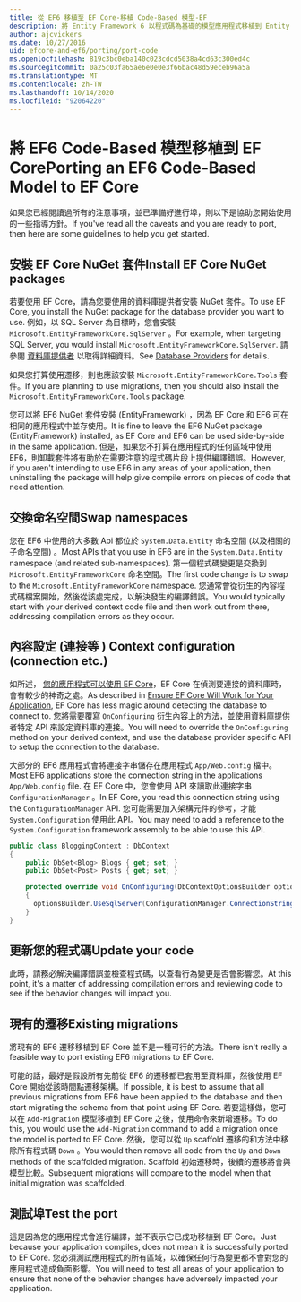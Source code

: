 ```yaml
---
title: 從 EF6 移植至 EF Core-移植 Code-Based 模型-EF
description: 將 Entity Framework 6 以程式碼為基礎的模型應用程式移植到 Entity Framework Core 的特定資訊
author: ajcvickers
ms.date: 10/27/2016
uid: efcore-and-ef6/porting/port-code
ms.openlocfilehash: 819c3bc0eba140c023cdcd5038a4cd63c300ed4c
ms.sourcegitcommit: 0a25c03fa65ae6e0e0e3f66bac48d59eceb96a5a
ms.translationtype: MT
ms.contentlocale: zh-TW
ms.lasthandoff: 10/14/2020
ms.locfileid: "92064220"
---
```

# <a name="porting-an-ef6-code-based-model-to-ef-core"></a><span data-ttu-id="cf318-103">將 EF6 Code-Based 模型移植到 EF Core</span><span class="sxs-lookup"><span data-stu-id="cf318-103">Porting an EF6 Code-Based Model to EF Core</span></span>

<span data-ttu-id="cf318-104">如果您已經閱讀過所有的注意事項，並已準備好進行埠，則以下是協助您開始使用的一些指導方針。</span><span class="sxs-lookup"><span data-stu-id="cf318-104">If you've read all the caveats and you are ready to port, then here are some guidelines to help you get started.</span></span>

## <a name="install-ef-core-nuget-packages"></a><span data-ttu-id="cf318-105">安裝 EF Core NuGet 套件</span><span class="sxs-lookup"><span data-stu-id="cf318-105">Install EF Core NuGet packages</span></span>

<span data-ttu-id="cf318-106">若要使用 EF Core，請為您要使用的資料庫提供者安裝 NuGet 套件。</span><span class="sxs-lookup"><span data-stu-id="cf318-106">To use EF Core, you install the NuGet package for the database provider you want to use.</span></span> <span data-ttu-id="cf318-107">例如，以 SQL Server 為目標時，您會安裝 `Microsoft.EntityFrameworkCore.SqlServer` 。</span><span class="sxs-lookup"><span data-stu-id="cf318-107">For example, when targeting SQL Server, you would install `Microsoft.EntityFrameworkCore.SqlServer`.</span></span> <span data-ttu-id="cf318-108">請參閱 [資料庫提供者](xref:core/providers/index) 以取得詳細資料。</span><span class="sxs-lookup"><span data-stu-id="cf318-108">See [Database Providers](xref:core/providers/index) for details.</span></span>

<span data-ttu-id="cf318-109">如果您打算使用遷移，則也應該安裝 `Microsoft.EntityFrameworkCore.Tools` 套件。</span><span class="sxs-lookup"><span data-stu-id="cf318-109">If you are planning to use migrations, then you should also install the `Microsoft.EntityFrameworkCore.Tools` package.</span></span>

<span data-ttu-id="cf318-110">您可以將 EF6 NuGet 套件安裝 (EntityFramework) ，因為 EF Core 和 EF6 可在相同的應用程式中並存使用。</span><span class="sxs-lookup"><span data-stu-id="cf318-110">It is fine to leave the EF6 NuGet package (EntityFramework) installed, as EF Core and EF6 can be used side-by-side in the same application.</span></span> <span data-ttu-id="cf318-111">但是，如果您不打算在應用程式的任何區域中使用 EF6，則卸載套件將有助於在需要注意的程式碼片段上提供編譯錯誤。</span><span class="sxs-lookup"><span data-stu-id="cf318-111">However, if you aren't intending to use EF6 in any areas of your application, then uninstalling the package will help give compile errors on pieces of code that need attention.</span></span>

## <a name="swap-namespaces"></a><span data-ttu-id="cf318-112">交換命名空間</span><span class="sxs-lookup"><span data-stu-id="cf318-112">Swap namespaces</span></span>

<span data-ttu-id="cf318-113">您在 EF6 中使用的大多數 Api 都位於 `System.Data.Entity` 命名空間 (以及相關的子命名空間) 。</span><span class="sxs-lookup"><span data-stu-id="cf318-113">Most APIs that you use in EF6 are in the `System.Data.Entity` namespace (and related sub-namespaces).</span></span> <span data-ttu-id="cf318-114">第一個程式碼變更是交換到 `Microsoft.EntityFrameworkCore` 命名空間。</span><span class="sxs-lookup"><span data-stu-id="cf318-114">The first code change is to swap to the `Microsoft.EntityFrameworkCore` namespace.</span></span> <span data-ttu-id="cf318-115">您通常會從衍生的內容程式碼檔案開始，然後從該處完成，以解決發生的編譯錯誤。</span><span class="sxs-lookup"><span data-stu-id="cf318-115">You would typically start with your derived context code file and then work out from there, addressing compilation errors as they occur.</span></span>

## <a name="context-configuration-connection-etc"></a><span data-ttu-id="cf318-116">內容設定 (連接等 ) </span><span class="sxs-lookup"><span data-stu-id="cf318-116">Context configuration (connection etc.)</span></span>

<span data-ttu-id="cf318-117">如所述， [您的應用程式可以使用 EF Core](xref:efcore-and-ef6/porting/index)，EF Core 在偵測要連接的資料庫時，會有較少的神奇之處。</span><span class="sxs-lookup"><span data-stu-id="cf318-117">As described in [Ensure EF Core Will Work for Your Application](xref:efcore-and-ef6/porting/index), EF Core has less magic around detecting the database to connect to.</span></span> <span data-ttu-id="cf318-118">您將需要覆寫 `OnConfiguring` 衍生內容上的方法，並使用資料庫提供者特定 API 來設定資料庫的連接。</span><span class="sxs-lookup"><span data-stu-id="cf318-118">You will need to override the `OnConfiguring` method on your derived context, and use the database provider specific API to setup the connection to the database.</span></span>

<span data-ttu-id="cf318-119">大部分的 EF6 應用程式會將連接字串儲存在應用程式 `App/Web.config` 檔中。</span><span class="sxs-lookup"><span data-stu-id="cf318-119">Most EF6 applications store the connection string in the applications `App/Web.config` file.</span></span> <span data-ttu-id="cf318-120">在 EF Core 中，您會使用 API 來讀取此連接字串 `ConfigurationManager` 。</span><span class="sxs-lookup"><span data-stu-id="cf318-120">In EF Core, you read this connection string using the `ConfigurationManager` API.</span></span> <span data-ttu-id="cf318-121">您可能需要加入架構元件的參考，才能 `System.Configuration` 使用此 API。</span><span class="sxs-lookup"><span data-stu-id="cf318-121">You may need to add a reference to the `System.Configuration` framework assembly to be able to use this API.</span></span>

```csharp
public class BloggingContext : DbContext
{
    public DbSet<Blog> Blogs { get; set; }
    public DbSet<Post> Posts { get; set; }

    protected override void OnConfiguring(DbContextOptionsBuilder optionsBuilder)
    {
      optionsBuilder.UseSqlServer(ConfigurationManager.ConnectionStrings["BloggingDatabase"].ConnectionString);
    }
}
```

## <a name="update-your-code"></a><span data-ttu-id="cf318-122">更新您的程式碼</span><span class="sxs-lookup"><span data-stu-id="cf318-122">Update your code</span></span>

<span data-ttu-id="cf318-123">此時，請務必解決編譯錯誤並檢查程式碼，以查看行為變更是否會影響您。</span><span class="sxs-lookup"><span data-stu-id="cf318-123">At this point, it's a matter of addressing compilation errors and reviewing code to see if the behavior changes will impact you.</span></span>

## <a name="existing-migrations"></a><span data-ttu-id="cf318-124">現有的遷移</span><span class="sxs-lookup"><span data-stu-id="cf318-124">Existing migrations</span></span>

<span data-ttu-id="cf318-125">將現有的 EF6 遷移移植到 EF Core 並不是一種可行的方法。</span><span class="sxs-lookup"><span data-stu-id="cf318-125">There isn't really a feasible way to port existing EF6 migrations to EF Core.</span></span>

<span data-ttu-id="cf318-126">可能的話，最好是假設所有先前從 EF6 的遷移都已套用至資料庫，然後使用 EF Core 開始從該時間點遷移架構。</span><span class="sxs-lookup"><span data-stu-id="cf318-126">If possible, it is best to assume that all previous migrations from EF6 have been applied to the database and then start migrating the schema from that point using EF Core.</span></span> <span data-ttu-id="cf318-127">若要這樣做，您可以在 `Add-Migration` 模型移植到 EF Core 之後，使用命令來新增遷移。</span><span class="sxs-lookup"><span data-stu-id="cf318-127">To do this, you would use the `Add-Migration` command to add a migration once the model is ported to EF Core.</span></span> <span data-ttu-id="cf318-128">然後，您可以從 `Up` scaffold 遷移的和方法中移除所有程式碼 `Down` 。</span><span class="sxs-lookup"><span data-stu-id="cf318-128">You would then remove all code from the `Up` and `Down` methods of the scaffolded migration.</span></span> <span data-ttu-id="cf318-129">Scaffold 初始遷移時，後續的遷移將會與模型比較。</span><span class="sxs-lookup"><span data-stu-id="cf318-129">Subsequent migrations will compare to the model when that initial migration was scaffolded.</span></span>

## <a name="test-the-port"></a><span data-ttu-id="cf318-130">測試埠</span><span class="sxs-lookup"><span data-stu-id="cf318-130">Test the port</span></span>

<span data-ttu-id="cf318-131">這是因為您的應用程式會進行編譯，並不表示它已成功移植到 EF Core。</span><span class="sxs-lookup"><span data-stu-id="cf318-131">Just because your application compiles, does not mean it is successfully ported to EF Core.</span></span> <span data-ttu-id="cf318-132">您必須測試應用程式的所有區域，以確保任何行為變更都不會對您的應用程式造成負面影響。</span><span class="sxs-lookup"><span data-stu-id="cf318-132">You will need to test all areas of your application to ensure that none of the behavior changes have adversely impacted your application.</span></span>
